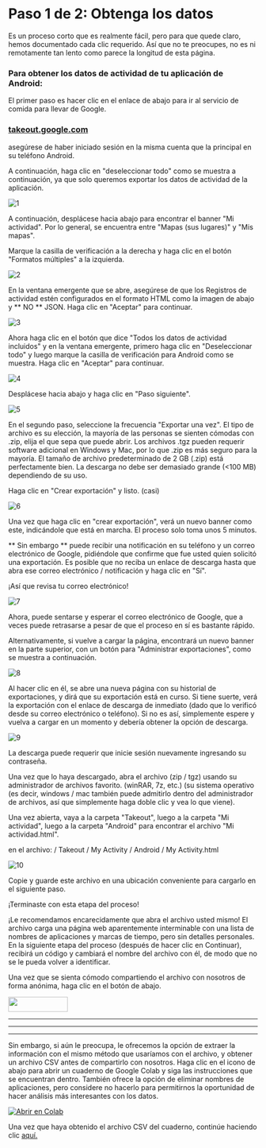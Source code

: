 # Paso 1 de 2: Obtenga los datos

Es un proceso corto que es realmente fácil, pero para que quede claro, hemos documentado cada clic requerido. Así que no te preocupes, no es ni remotamente tan lento como parece la longitud de esta página.

### Para obtener los datos de actividad de tu aplicación de Android:

El primer paso es hacer clic en el enlace de abajo para ir al servicio de comida para llevar de Google.

### <a href="https://takeout.google.com" target="_blank"> takeout.google.com </a>

asegúrese de haber iniciado sesión en la misma cuenta que la principal en su teléfono Android.

A continuación, haga clic en "deseleccionar todo" como se muestra a continuación, ya que solo queremos exportar los datos de actividad de la aplicación.


![1](https://user-images.githubusercontent.com/68754864/96494580-2dd69800-1264-11eb-93a3-8a2270246b41.png)


A continuación, desplácese hacia abajo para encontrar el banner "Mi actividad". Por lo general, se encuentra entre "Mapas (sus lugares)" y "Mis mapas".

Marque la casilla de verificación a la derecha y haga clic en el botón "Formatos múltiples" a la izquierda.


![2](https://user-images.githubusercontent.com/68754864/96494591-2fa05b80-1264-11eb-8639-2863cdcbf71d.png)


En la ventana emergente que se abre, asegúrese de que los Registros de actividad estén configurados en el formato HTML como la imagen de abajo y ** NO ** JSON. Haga clic en "Aceptar" para continuar.


![3](https://user-images.githubusercontent.com/68754864/96494593-3038f200-1264-11eb-87f8-0b629b36ce14.png)


Ahora haga clic en el botón que dice "Todos los datos de actividad incluidos" y en la ventana emergente, primero haga clic en "Deseleccionar todo" y luego marque la casilla de verificación para Android como se muestra. Haga clic en "Aceptar" para continuar.


![4](https://user-images.githubusercontent.com/68754864/96494595-30d18880-1264-11eb-8b41-3469de97fd8c.png)


Desplácese hacia abajo y haga clic en "Paso siguiente".


![5](https://user-images.githubusercontent.com/68754864/96494596-316a1f00-1264-11eb-814e-f31320e5c922.png)


En el segundo paso, seleccione la frecuencia "Exportar una vez". El tipo de archivo es su elección, la mayoría de las personas se sienten cómodas con .zip, elija el que sepa que puede abrir. Los archivos .tgz pueden requerir software adicional en Windows y Mac, por lo que .zip es más seguro para la mayoría. El tamaño de archivo predeterminado de 2 GB (.zip) está perfectamente bien. La descarga no debe ser demasiado grande (<100 MB) dependiendo de su uso.

Haga clic en "Crear exportación" y listo. (casi)


![6](https://user-images.githubusercontent.com/68754864/96494598-3202b580-1264-11eb-8605-0c415020ab06.png)


Una vez que haga clic en "crear exportación", verá un nuevo banner como este, indicándole que está en marcha. El proceso solo toma unos 5 minutos.

** Sin embargo ** puede recibir una notificación en su teléfono y un correo electrónico de Google, pidiéndole que confirme que fue usted quien solicitó una exportación. Es posible que no reciba un enlace de descarga hasta que abra ese correo electrónico / notificación y haga clic en "Sí".

¡Así que revisa tu correo electrónico!


![7](https://user-images.githubusercontent.com/68754864/96494600-329b4c00-1264-11eb-8fc3-c50fc6694cd1.png)


Ahora, puede sentarse y esperar el correo electrónico de Google, que a veces puede retrasarse a pesar de que el proceso en sí es bastante rápido.

Alternativamente, si vuelve a cargar la página, encontrará un nuevo banner en la parte superior, con un botón para "Administrar exportaciones", como se muestra a continuación.


![8](https://user-images.githubusercontent.com/68754864/96494602-3333e280-1264-11eb-9783-3fd16e0bfc68.png)


Al hacer clic en él, se abre una nueva página con su historial de exportaciones, y dirá que su exportación está en curso. Si tiene suerte, verá la exportación con el enlace de descarga de inmediato (dado que lo verificó desde su correo electrónico o teléfono). Si no es así, simplemente espere y vuelva a cargar en un momento y debería obtener la opción de descarga.


![9](https://user-images.githubusercontent.com/68754864/96494604-33cc7900-1264-11eb-9f82-d90ccdc70ec5.png)


La descarga puede requerir que inicie sesión nuevamente ingresando su contraseña.

Una vez que lo haya descargado, abra el archivo (zip / tgz) usando su administrador de archivos favorito. (winRAR, 7z, etc.) (su sistema operativo (es decir, windows / mac también puede admitirlo dentro del administrador de archivos, así que simplemente haga doble clic y vea lo que viene).

Una vez abierta, vaya a la carpeta "Takeout", luego a la carpeta "Mi actividad", luego a la carpeta "Android" para encontrar el archivo "Mi actividad.html".

en el archivo: / Takeout / My Activity / Android / My Activity.html


![10](https://user-images.githubusercontent.com/68754864/96496886-76dc1b80-1267-11eb-9805-562158c3a71e.png)


Copie y guarde este archivo en una ubicación conveniente para cargarlo en el siguiente paso.

¡Terminaste con esta etapa del proceso!

¡Le recomendamos encarecidamente que abra el archivo usted mismo! El archivo carga una página web aparentemente interminable con una lista de nombres de aplicaciones y marcas de tiempo, pero sin detalles personales. En la siguiente etapa del proceso (después de hacer clic en Continuar), recibirá un código y cambiará el nombre del archivo con él, de modo que no se le pueda volver a identificar.

Una vez que se sienta cómodo compartiendo el archivo con nosotros de forma anónima, haga clic en el botón de abajo.

[<img src = "https://user-images.githubusercontent.com/42762378/101690680-9dfae080-3a93-11eb-8552-e4a65f2babfc.png" height = "30" width = "120">](https://delaiglesialab.github.io/DigitalRhythmsProject/es/Questionnaires)

<hr>
<hr>
<hr>

Sin embargo, si aún le preocupa, le ofrecemos la opción de extraer la información con el mismo método que usaríamos con el archivo, y obtener un archivo CSV antes de compartirlo con nosotros. Haga clic en el icono de abajo para abrir un cuaderno de Google Colab y siga las instrucciones que se encuentran dentro. También ofrece la opción de eliminar nombres de aplicaciones, pero considere no hacerlo para permitirnos la oportunidad de hacer análisis más interesantes con los datos.

[![Abrir en Colab](https://colab.research.google.com/assets/colab-badge.svg)](https://colab.research.google.com/github/delaiglesialab/DigitalRhythmsProject/blob/main/Android_Timestamps_Notebook.ipynb)

Una vez que haya obtenido el archivo CSV del cuaderno, continúe haciendo clic <a href="https://delaiglesialab.github.io/DigitalRhythmsProject/es/Questionnaires"> aquí. </a>
